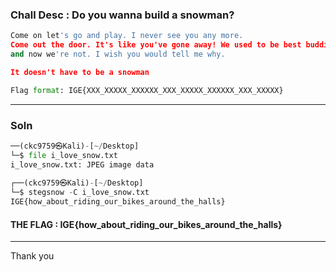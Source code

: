 ### Chall Desc : Do you wanna build a snowman?

```py
Come on let's go and play. I never see you any more. 
Come out the door. It's like you've gone away! We used to be best buddies, 
and now we're not. I wish you would tell me why.

It doesn't have to be a snowman

Flag format: IGE{XXX_XXXXX_XXXXXX_XXX_XXXXX_XXXXXX_XXX_XXXXX}
```

---

### Soln 

```py
──(ckc9759㉿Kali)-[~/Desktop]
└─$ file i_love_snow.txt
i_love_snow.txt: JPEG image data
                                                                                                                                                                                                                                           
┌──(ckc9759㉿Kali)-[~/Desktop]
└─$ stegsnow -C i_love_snow.txt
IGE{how_about_riding_our_bikes_around_the_halls} 
```

#### THE FLAG : IGE{how_about_riding_our_bikes_around_the_halls}

---

Thank you
